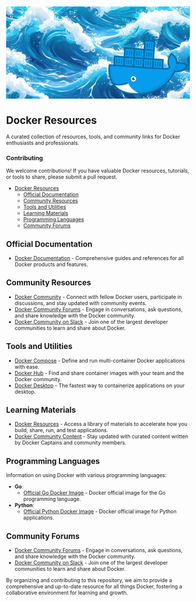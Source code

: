 ![Docker Banner](https://github.com/AnastasiosPapalias/Docker/blob/main/docker.png)

# Docker Resources

A curated collection of resources, tools, and community links for Docker enthusiasts and professionals.

### Contributing

We welcome contributions! If you have valuable Docker resources, tutorials, or tools to share, please submit a pull request.

- [Docker Resources](#docker-resources)
  - [Official Documentation](#official-documentation)
  - [Community Resources](#community-resources)
  - [Tools and Utilities](#tools-and-utilities)
  - [Learning Materials](#learning-materials)
  - [Programming Languages](#programming-languages)
  - [Community Forums](#community-forums)

## Official Documentation

* [Docker Documentation](https://docs.docker.com/) - Comprehensive guides and references for all Docker products and features.

## Community Resources

* [Docker Community](https://www.docker.com/community/) - Connect with fellow Docker users, participate in discussions, and stay updated with community events.
* [Docker Community Forums](https://forums.docker.com/) - Engage in conversations, ask questions, and share knowledge with the Docker community.
* [Docker Community on Slack](https://www.communitysoftware.co/docker-community-slack) - Join one of the largest developer communities to learn and share about Docker.

## Tools and Utilities

* [Docker Compose](https://docs.docker.com/compose/) - Define and run multi-container Docker applications with ease.
* [Docker Hub](https://hub.docker.com/) - Find and share container images with your team and the Docker community.
* [Docker Desktop](https://www.docker.com/products/docker-desktop/) - The fastest way to containerize applications on your desktop.

## Learning Materials

* [Docker Resources](https://www.docker.com/resources/) - Access a library of materials to accelerate how you build, share, run, and test applications.
* [Docker Community Content](https://www.docker.com/community/) - Stay updated with curated content written by Docker Captains and community members.

## Programming Languages

Information on using Docker with various programming languages:

* **Go**:
  - [Official Go Docker Image](https://hub.docker.com/_/golang) - Docker official image for the Go programming language.
* **Python**:
  - [Official Python Docker Image](https://hub.docker.com/_/python) - Docker official image for Python applications.

## Community Forums

* [Docker Community Forums](https://forums.docker.com/) - Engage in conversations, ask questions, and share knowledge with the Docker community.
* [Docker Community on Slack](https://www.communitysoftware.co/docker-community-slack) - Join one of the largest developer communities to learn and share about Docker.

By organizing and contributing to this repository, we aim to provide a comprehensive and up-to-date resource for all things Docker, fostering a collaborative environment for learning and growth. 
